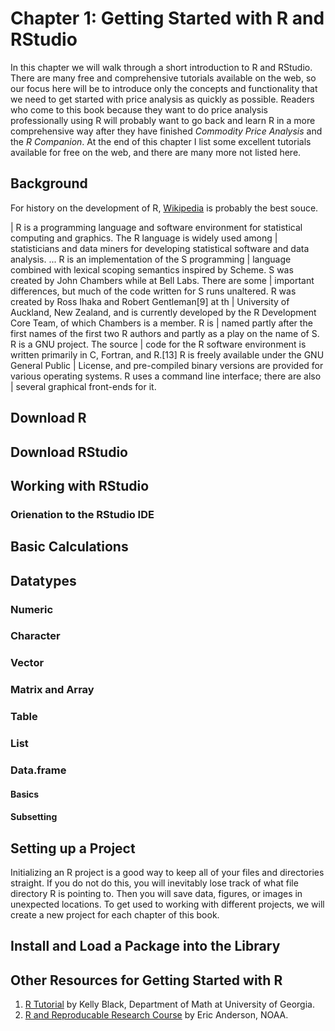 Chapter 1: Getting Started with R and RStudio
=============================================

In this chapter we will walk through a short introduction to R and
RStudio. There are many free and comprehensive tutorials available on
the web, so our focus here will be to introduce only the concepts and
functionality that we need to get started with price analysis as quickly
as possible. Readers who come to this book because they want to do price
analysis professionally using R will probably want to go back and learn
R in a more comprehensive way after they have finished *Commodity Price
Analysis* and the *R Companion*. At the end of this chapter I list some
excellent tutorials available for free on the web, and there are many
more not listed here.

Background
----------

For history on the development of R,
[Wikipedia](https://en.wikipedia.org/wiki/R_(programming_language)) is
probably the best souce.

| R is a programming language and software environment for statistical
computing and graphics. The R language is widely used among |
statisticians and data miners for developing statistical software and
data analysis. ... R is an implementation of the S programming |
language combined with lexical scoping semantics inspired by Scheme. S
was created by John Chambers while at Bell Labs. There are some |
important differences, but much of the code written for S runs
unaltered. R was created by Ross Ihaka and Robert Gentleman[9] at th |
University of Auckland, New Zealand, and is currently developed by the R
Development Core Team, of which Chambers is a member. R is | named
partly after the first names of the first two R authors and partly as a
play on the name of S. R is a GNU project. The source | code for the R
software environment is written primarily in C, Fortran, and R.[13] R is
freely available under the GNU General Public | License, and
pre-compiled binary versions are provided for various operating systems.
R uses a command line interface; there are also | several graphical
front-ends for it.

Download R
----------

Download RStudio
----------------

Working with RStudio
--------------------

### Orienation to the RStudio IDE

Basic Calculations
------------------

Datatypes
---------

### Numeric

### Character

### Vector

### Matrix and Array

### Table

### List

### Data.frame

#### Basics

#### Subsetting

Setting up a Project
--------------------

Initializing an R project is a good way to keep all of your files and
directories straight. If you do not do this, you will inevitably lose
track of what file directory R is pointing to. Then you will save data,
figures, or images in unexpected locations. To get used to working with
different projects, we will create a new project for each chapter of
this book.

Install and Load a Package into the Library
-------------------------------------------

Other Resources for Getting Started with R
------------------------------------------

1.  [R
    Tutorial](http://www.cyclismo.org/tutorial/R/input.html#reading-a-csv-file)
    by Kelly Black, Department of Math at University of Georgia.
2.  [R and Reproducable Research
    Course](http://eriqande.github.io/rep-res-web/syllabus.html) by Eric
    Anderson, NOAA.
